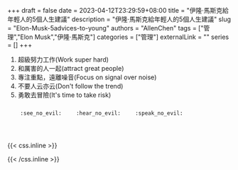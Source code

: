 +++ 
draft = false
date = 2023-04-12T23:29:59+08:00
title = "伊隆·馬斯克給年輕人的5個人生建議"
description = "伊隆·馬斯克給年輕人的5個人生建議"
slug = "Elon-Musk-5advices-to-young"
authors = "AllenChen"
tags = ["管理","Elon Musk","伊隆·馬斯克"]
categories = ["管理"]
externalLink = ""
series = []
+++
1. 超級努力工作(Work super hard)
2. 和厲害的人一起(attract great people)
3. 專注重點，遠離噪音(Focus on signal over noise)
4. 不要人云亦云(Don't follow the trend)
5. 勇敢去冒險(It's time to take risk)


<p><span class="nowrap"><span class="emojify">🙈</span> <code>:see_no_evil:</code></span>  <span class="nowrap"><span class="emojify">🙉</span> <code>:hear_no_evil:</code></span>  <span class="nowrap"><span class="emojify">🙊</span> <code>:speak_no_evil:</code></span></p>
<br>
    

{{< css.inline >}}
<style>
.emojify {
	font-family: Apple Color Emoji, Segoe UI Emoji, NotoColorEmoji, Segoe UI Symbol, Android Emoji, EmojiSymbols;
	font-size: 2rem;
	vertical-align: middle;
}
@media screen and (max-width:650px) {
  .nowrap {
    display: block;
    margin: 25px 0;
  }
}
</style>
{{< /css.inline >}}

